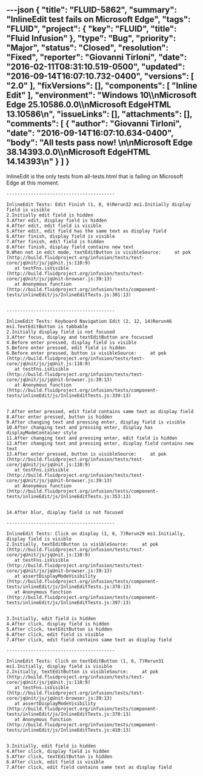 ---json
{
  "title": "FLUID-5862",
  "summary": "InlineEdit test fails on Microsoft Edge",
  "tags": "FLUID",
  "project": {
    "key": "FLUID",
    "title": "Fluid Infusion"
  },
  "type": "Bug",
  "priority": "Major",
  "status": "Closed",
  "resolution": "Fixed",
  "reporter": "Giovanni Tirloni",
  "date": "2016-02-11T08:31:10.519-0500",
  "updated": "2016-09-14T16:07:10.732-0400",
  "versions": [
    "2.0"
  ],
  "fixVersions": [],
  "components": [
    "Inline Edit"
  ],
  "environment": "Windows 10\\\nMicrosoft Edge 25.10586.0.0\\\nMicrosoft EdgeHTML 13.10586\n",
  "issueLinks": [],
  "attachments": [],
  "comments": [
    {
      "author": "Giovanni Tirloni",
      "date": "2016-09-14T16:07:10.634-0400",
      "body": "All tests pass now!&#x20;\n\nMicrosoft Edge 38.14393.0.0\\\nMicrosoft EdgeHTML 14.14393\n"
    }
  ]
}
---
InlineEdit is the only tests from all-tests.html that is failing on Microsoft Edge at this moment.

```
----------------------------------------

InlineEdit Tests: Edit Finish (1, 8, 9)Rerun32 ms1.Initially display field is visible
2.Initially edit field is hidden
3.After edit, display field is hidden
4.After edit, edit field is visible
5.After edit, edit field has the same text as display field
6.After finish, display field is visible
7.After finish, edit field is hidden
8.After finish, display field contains new text
9.When not in edit mode, textEditButton is visibleSource:     at pok (http://build.fluidproject.org/infusion/tests/test-core/jqUnit/js/jqUnit.js:110:9)
   at testFns.isVisible (http://build.fluidproject.org/infusion/tests/test-core/jqUnit/js/jqUnit-browser.js:39:13)
   at Anonymous function (http://build.fluidproject.org/infusion/tests/component-tests/inlineEdit/js/InlineEditTests.js:301:13)
 

----------------------------------------

InlineEdit Tests: Keyboard Navigation Edit (2, 12, 14)Rerun46 ms1.TextEditButton is tabbable
2.Initially display field is not focused
3.After focus, display and textEditButton are focussed
4.Before enter pressed, display field is visible
5.Before enter pressed, edit field is hidden
6.Before enter pressed, button is visibleSource:     at pok (http://build.fluidproject.org/infusion/tests/test-core/jqUnit/js/jqUnit.js:110:9)
   at testFns.isVisible (http://build.fluidproject.org/infusion/tests/test-core/jqUnit/js/jqUnit-browser.js:39:13)
   at Anonymous function (http://build.fluidproject.org/infusion/tests/component-tests/inlineEdit/js/InlineEditTests.js:339:13)
 

7.After enter pressed, edit field contains same text as display field
8.After enter pressed, button is hidden
9.After changing text and pressing enter, display field is visible
10.After changing text and pressing enter, display has displayModeContainer style
11.After changing text and pressing enter, edit field is hidden
12.After changing text and pressing enter, display field contains new text
13.After enter pressed, button is visibleSource:     at pok (http://build.fluidproject.org/infusion/tests/test-core/jqUnit/js/jqUnit.js:110:9)
   at testFns.isVisible (http://build.fluidproject.org/infusion/tests/test-core/jqUnit/js/jqUnit-browser.js:39:13)
   at Anonymous function (http://build.fluidproject.org/infusion/tests/component-tests/inlineEdit/js/InlineEditTests.js:353:13)
 

14.After blur, display field is not focused

----------------------------------------

InlineEdit Tests: Click on display (1, 6, 7)Rerun29 ms1.Initially, display field is visible
2.Initially, textEditButton is visibleSource:     at pok (http://build.fluidproject.org/infusion/tests/test-core/jqUnit/js/jqUnit.js:110:9)
   at testFns.isVisible (http://build.fluidproject.org/infusion/tests/test-core/jqUnit/js/jqUnit-browser.js:39:13)
   at assertDisplayModeVisibility (http://build.fluidproject.org/infusion/tests/component-tests/inlineEdit/js/InlineEditTests.js:378:13)
   at Anonymous function (http://build.fluidproject.org/infusion/tests/component-tests/inlineEdit/js/InlineEditTests.js:397:13)
 

3.Initially, edit field is hidden
4.After click, display field is hidden
5.After click, textEditButton is hidden
6.After click, edit field is visible
7.After click, edit field contains same text as display field

----------------------------------------

InlineEdit Tests: Click on textEditButton (1, 6, 7)Rerun31 ms1.Initially, display field is visible
2.Initially, textEditButton is visibleSource:     at pok (http://build.fluidproject.org/infusion/tests/test-core/jqUnit/js/jqUnit.js:110:9)
   at testFns.isVisible (http://build.fluidproject.org/infusion/tests/test-core/jqUnit/js/jqUnit-browser.js:39:13)
   at assertDisplayModeVisibility (http://build.fluidproject.org/infusion/tests/component-tests/inlineEdit/js/InlineEditTests.js:378:13)
   at Anonymous function (http://build.fluidproject.org/infusion/tests/component-tests/inlineEdit/js/InlineEditTests.js:410:13)
 

3.Initially, edit field is hidden
4.After click, display field is hidden
5.After click, textEditButton is hidden
6.After click, edit field is visible
7.After click, edit field contains same text as display field
```

        